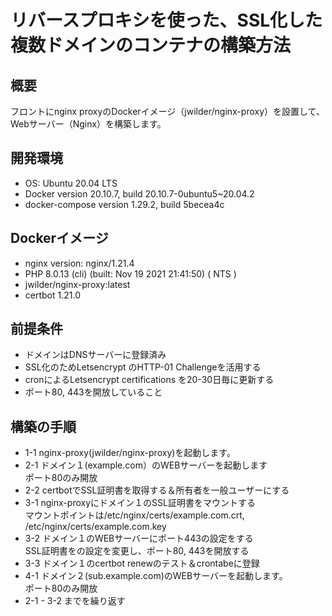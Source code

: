 # リバースプロキシを使った、SSL化した複数ドメインのコンテナの構築方法

## 概要
フロントにnginx proxyのDockerイメージ（jwilder/nginx-proxy）を設置して、Webサーバー（Nginx）を構築します。

## 開発環境
- OS: Ubuntu 20.04 LTS
- Docker version 20.10.7, build 20.10.7-0ubuntu5~20.04.2
- docker-compose version 1.29.2, build 5becea4c

## Dockerイメージ
- nginx version: nginx/1.21.4
- PHP 8.0.13 (cli) (built: Nov 19 2021 21:41:50) ( NTS )
- jwilder/nginx-proxy:latest
- certbot 1.21.0

## 前提条件
- ドメインはDNSサーバーに登録済み
- SSL化のためLetsencrypt のHTTP-01 Challengeを活用する
- cronによるLetsencrypt certifications を20-30日毎に更新する
- ポート80, 443を開放していること

## 構築の手順
- 1-1 nginx-proxy(jwilder/nginx-proxy)を起動します。
- 2-1 ドメイン１(example.com）のWEBサーバーを起動します\
 ポート80のみ開放
- 2-2 certbotでSSL証明書を取得する＆所有者を一般ユーザーにする
- 3-1 nginx-proxyにドメイン１のSSL証明書をマウントする\
 マウントポイントは/etc/nginx/certs/example.com.crt, /etc/nginx/certs/example.com.key
- 3-2 ドメイン１のWEBサーバーにポート443の設定をする\
 SSL証明書をの設定を変更し、ポート80, 443を開放する
- 3-3 ドメイン１のcertbot renewのテスト＆crontabeに登録
- 4-1 ドメイン２(sub.example.com)のWEBサーバーを起動します。\
 ポート80のみ開放
- 2-1 - 3-2 までを繰り返す
